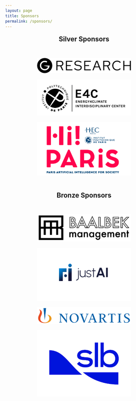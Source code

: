 ```yaml
---
layout: page
title: Sponsors
permalink: /sponsors/
---
```

<head>
    <style>
     .image-container {
          display: flex;
          justify-content: center; /* Centers the images horizontally */
          flex-wrap: wrap; /* Allows the images to wrap to the next line if necessary */
          padding: 20px; /* Optional: Adds some padding around the container */
      }
      .industry-image {
          max-width: 300px; /* Set a maximum width */
          height: auto; /* Maintain aspect ratio */
          margin: 10px; /* Add space around each image */
      }
      h2 {
            text-align: center;
            margin-top: 20px;
        }
    </style>
</head>
<body>
  <h2>Silver Sponsors</h2>
    <div class="image-container">
        <img src="../assets/images/GR.png" alt="Industry 3" class="industry-image">
        <img src="../assets/images/E4C.png" alt="Industry 4" class="industry-image">
        <img src="../assets/images/Hi-PARIS-logo-blanc.png" alt="Industry 9" class="industry-image">
    </div>
    <h2>Bronze Sponsors</h2>
    <div class="image-container">
        <img src="../assets/images/baalbek.png" alt="Industry 2" class="industry-image">
        <img src="../assets/images/justai.png" alt="Industry 5" class="industry-image">
        <img src="../assets/images/novartis.png" alt="Industry 6" class="industry-image">
        <img src="../assets/images/SLB.png" alt="Industry 8" class="industry-image">
    </div>
</body>
